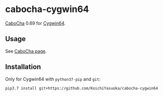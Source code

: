# cabocha-cygwin64

[CaboCha](https://github.com/taku910/cabocha) 0.69 for [Cygwin64](https://www.cygwin.com/).

## Usage

See [CaboCha page](http://taku910.github.io/cabocha/).

## Installation

Only for Cygwin64 with `python37-pip` and `git`:

```sh
pip3.7 install git+https://github.com/KoichiYasuoka/cabocha-cygwin64
```

